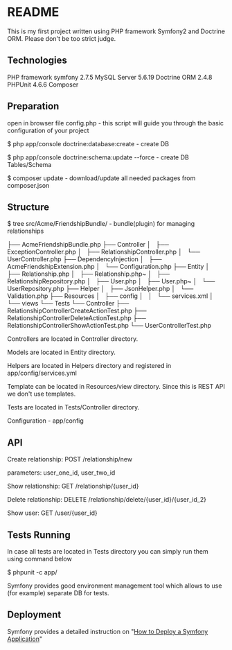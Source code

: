 README
==============

This is my first project written using PHP framework Symfony2 and Doctrine ORM. Please don't be too strict judge.	

Technologies
-----------------

PHP framework symfony 2.7.5
MySQL Server 5.6.19
Doctrine ORM 2.4.8
PHPUnit 4.6.6
Composer

Preparation
-----------------

open in browser file config.php - this script will guide you through the basic configuration of your project

$ php app/console doctrine:database:create - create DB

$ php app/console doctrine:schema:update --force  - create DB Tables/Schema

$ composer update - download/update all needed packages from composer.json



Structure
-----------------

$ tree src/Acme/FriendshipBundle/ - bundle(plugin) for managing relationships

├── AcmeFriendshipBundle.php
├── Controller
│   ├── ExceptionController.php
│   ├── RelationshipController.php
│   └── UserController.php
├── DependencyInjection
│   ├── AcmeFriendshipExtension.php
│   └── Configuration.php
├── Entity
│   ├── Relationship.php
│   ├── Relationship.php~
│   ├── RelationshipRepository.php
│   ├── User.php
│   ├── User.php~
│   └── UserRepository.php
├── Helper
│   ├── JsonHelper.php
│   └── Validation.php
├── Resources
│   ├── config
│   │   └── services.xml
│   └── views
└── Tests
    └── Controller
        ├── RelationshipControllerCreateActionTest.php
        ├── RelationshipControllerDeleteActionTest.php
        ├── RelationshipControllerShowActionTest.php
        └── UserControllerTest.php


Controllers are located in  Controller directory.

Models are located in Entity directory.

Helpers are located in Helpers directory and registered in app/config/services.yml

Template can be located in Resources/view directory. Since this is REST API we don't use templates.

Tests are located in Tests/Controller directory.

Configuration - app/config


API
-----------------

Create relationship: POST /relationship/new 

parameters: user_one_id, user_two_id


Show relationship: GET /relationship/{user_id}


Delete relationship: DELETE /relationship/delete/{user_id}/{user_id_2}


Show user: GET /user/{user_id}

Tests Running
----------------

In case all tests are located in Tests directory you can simply run them using command below

$ phpunit -c app/

Symfony provides good environment management tool which allows to use (for example) separate DB for tests.


Deployment
----------------

Symfony provides a detailed instruction on "[How to Deploy a Symfony Application][1]"



[1]: http://symfony.com/doc/current/cookbook/deployment/tools.html